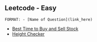 ## Leetcode - Easy

```FORMAT: - [Name of Question](link_here)```

- [Best Time to Buy and Sell Stock](https://leetcode.com/problems/best-time-to-buy-and-sell-stock/description/)
- [Height Checker](https://leetcode.com/problems/height-checker/)
